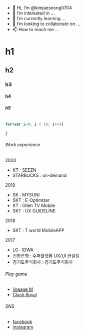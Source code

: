 - 👋 Hi, I’m @kimjaeseong0704
- 👀 I’m interested in ...
- 🌱 I’m currently learning ...
- 💞️ I’m looking to collaborate on ...
- 📫 How to reach me ...

# h1
## h2
### h3
#### h4
##### h5


~~~javascript

for(var i=0; i < 10; i++){

}
~~~

###### Work experience

2020
- KT : SEEZN
- STARBUCKS : on-demand

2019
- SK : MYSUNI
- SKT : E-Optimizer
- KT : Olleh TV Mobile 
- SKT : UX GUIDELINE

2018 
- SKT : T world MobileAPP

2017 
- LG : IDWA
- 신한은행 : 수퍼플랫폼 UX/UI 컨설팅
- 경기도주식회사 : 경기도주식회사



###### Play game

- [lineage M](https://lineagem.plaync.com/)
- [Clash Royal](https://play.google.com/store/apps/details?id=com.supercell.clashroyale&hl=ko&gl=US)

###### SNS

- [facebook](https://www.facebook.com/profile.php?id=100006659101185)
- [instagram](https://www.instagram.com/iview83/)
